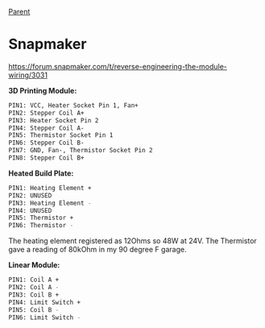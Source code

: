 [Parent](../Readme.md)

# Snapmaker

<https://forum.snapmaker.com/t/reverse-engineering-the-module-wiring/3031>

**3D Printing Module:**

```sh
PIN1: VCC, Heater Socket Pin 1, Fan+
PIN2: Stepper Coil A+
PIN3: Heater Socket Pin 2
PIN4: Stepper Coil A-
PIN5: Thermistor Socket Pin 1
PIN6: Stepper Coil B-
PIN7: GND, Fan-, Thermistor Socket Pin 2
PIN8: Stepper Coil B+
```

**Heated Build Plate:**

```sh
PIN1: Heating Element +
PIN2: UNUSED
PIN3: Heating Element -
PIN4: UNUSED
PIN5: Thermistor +
PIN6: Thermistor -
```

The heating element registered as 12Ohms so 48W at 24V. The Thermistor gave a reading of 80kOhm in my 90 degree F garage.

**Linear Module:**

```sh
PIN1: Coil A +
PIN2: Coil A -
PIN3: Coil B +
PIN4: Limit Switch +
PIN5: Coil B -
PIN6: Limit Switch -
```
